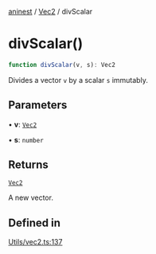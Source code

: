 [aninest](../../index.md) / [Vec2](../index.md) / divScalar

# divScalar()

```ts
function divScalar(v, s): Vec2
```

Divides a vector `v` by a scalar `s` immutably.

## Parameters

• **v**: [`Vec2`](../type-aliases/Vec2.md)

• **s**: `number`

## Returns

[`Vec2`](../type-aliases/Vec2.md)

A new vector.

## Defined in

[Utils/vec2.ts:137](https://github.com/zphrs/aninest/blob/3019702e634994a4353fce5adc21aa1a16369bbd/core/src/Utils/vec2.ts#L137)
